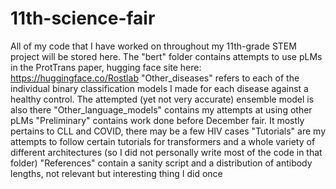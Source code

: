 # 11th-science-fair

All of my code that I have worked on throughout my 11th-grade STEM project will be stored here.
The "bert" folder contains attempts to use pLMs in the ProtTrans paper, hugging face site here: https://huggingface.co/Rostlab
"Other_diseases" refers to each of the individual binary classification models I made for each disease against a healthy control. The attempted (yet not very accurate) ensemble model is also there
"Other_language_models" contains my attempts at using other pLMs
"Preliminary" contains work done before December fair. It mostly pertains to CLL and COVID, there may be a few HIV cases
"Tutorials" are my attempts to follow certain tutorials for transformers and a whole variety of different architectures (so I did not personally write most of the code in that folder)
"References" contain a sanity script and a distribution of antibody lengths, not relevant but interesting thing I did once
